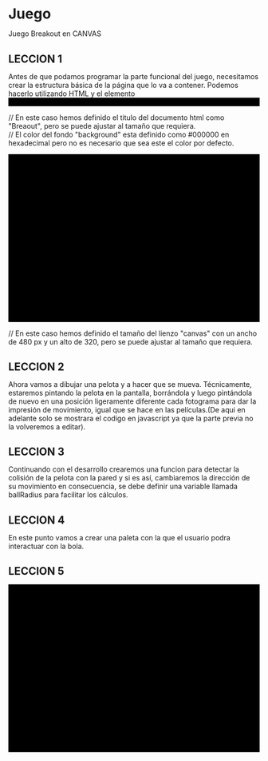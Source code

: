 # Juego
Juego Breakout en CANVAS

## LECCION 1
Antes de que podamos programar la parte funcional del juego, necesitamos crear la estructura básica de la página que lo va a contener. Podemos hacerlo utilizando HTML y el elemento  <canvas> .

<!DOCTYPE html>
<html>
<head>
    <meta charset="utf-8" />
    <title>Breakout</title>
    <style>* { padding: 0; margin: 0; } canvas { background: #000000; display: block; margin: 0 auto; }</style>
  
// En este caso hemos definido el titulo del documento html como "Breaout", pero se puede ajustar al tamaño que requiera.  
// El color del fondo "background" esta definido como #000000 en hexadecimal pero no es necesario que sea este el color por defecto.

</head>
<body>

<canvas id="myCanvas" width="480" height="320"></canvas>

// En este caso hemos definido el tamaño del lienzo "canvas" con un ancho de 480 px y un alto de 320, pero se puede ajustar al tamaño que requiera.

<script>
// El codigo en JavaScript va a ir aqui, ya que canvas es solo el lienzo quien dibuja es javascript por lo que es necesario llamar al elemento canvas desde el script y definir en este caso el contexto 2d.

var canvas = document.getElementById("myCanvas");
var ctx = canvas.getContext("2d");
    

</script>

</body>
</html>

## LECCION 2
Ahora vamos a dibujar una pelota y a hacer que se mueva. Técnicamente, estaremos pintando la pelota en la pantalla, borrándola y luego pintándola de nuevo en una posición ligeramente diferente cada fotograma para dar la impresión de movimiento, igual que se hace en las películas.(De aqui en adelante solo se mostrara el codigo en javascript ya que la parte previa no la volveremos a editar).

<script>
    var canvas = document.getElementById("myCanvas");
    var ctx = canvas.getContext("2d");
  
    // A continuacion se definen las variables de la pelota, las variables "x" "y" define donde estara el centro de la pelota y "dx"        "dy" definen la magnitud y direccion del movimiento.
  
    var x = canvas.width/2;
    var y = canvas.height-30;
    var dx = 2;
    var dy = -2;
    
    // Seguido a esto se crea la funcion "drawball" la cual dibujara un circulo ya que utilizaremos el contexto "arc", esta funcion tiene en sus dos primeras variables las coordenadas del centro de la circunferencia, el tercer argumento es el radio de la esfera, y los ultimos dos son los angulos donde inicia y termina (estos angulos se deben poner en radianes), ademas de esto se puede definir el contexto "fillStyle" para rellenar la figura con un color o "strokeStyle" para solo colorear su contorno.
    
    function drawBall() {
        ctx.beginPath();
        ctx.arc(x, y, 10, 0, Math.PI*2);
        ctx.fillStyle = "#0095DD";
        ctx.fill();
        ctx.closePath();
    }
    
    // Ahora vamos ha hacer que se dibuje cada 10 milisegundos pero que antes de esto nos limpie el lienzo con el objetivo de crear la      animacion, ya que de lo contrario solo trazara una linea con el grosor del radio del circulo.

    function draw() {
        ctx.clearRect(0, 0, canvas.width, canvas.height);
        drawBall();
        x += dx;
        y += dy;
    }
    
    setInterval(draw, 10);
</script>

## LECCION 3
Continuando con el desarrollo crearemos una funcion para detectar la colisión de la pelota con la pared y si es así, cambiaremos la dirección de su movimiento en consecuencia, se debe definir una variable llamada ballRadius para facilitar los cálculos.

<script>
    var canvas = document.getElementById("myCanvas");
    var ctx = canvas.getContext("2d");
    var ballRadius = 10;
    var x = canvas.width/2;
    var y = canvas.height-30;
    var dx = 2;
    var dy = -2;
    function drawBall() {
        ctx.beginPath();
        ctx.arc(x, y, ballRadius, 0, Math.PI*2);
        ctx.fillStyle = "#0095DD";
        ctx.fill();
        ctx.closePath();
    }
    function draw() {
        ctx.clearRect(0, 0, canvas.width, canvas.height);
        drawBall();
  
        // Esta es la parte del codigo que añade la deteccion de las colisiones en la funcion "Draw"
        if(x + dx > canvas.width-ballRadius || x + dx < ballRadius) {
            dx = -dx;
        }
        if(y + dy > canvas.height-ballRadius || y + dy < ballRadius) {
            dy = -dy;
        }
        
        x += dx;
        y += dy;
    }
    setInterval(draw, 10);
</script>

## LECCION 4
En este punto vamos a crear una paleta con la que el usuario podra interactuar con la bola.

<script>
    var canvas = document.getElementById("myCanvas");
    var ctx = canvas.getContext("2d");
    var ballRadius = 10;
    var x = canvas.width/2;
    var y = canvas.height-30;
    var dx = 2;
    var dy = -2;
    
    //A continuacion se definen las variables de la paleta, paddleHeight y paddleWidth son las dimenciones ancho alto de la paleta y         paddleX define el lugar donde se va a dibujar en el eje x.
    
    var paddleHeight = 10;
    var paddleWidth = 75;
    var paddleX = (canvas.width-paddleWidth)/2;
    
    //Las variables rightPressed y leftPressed guardan informacion cuando se ha pulsado un botón, añadiremos tambien dos eventos para       detectar cuando se ha pulsado un botón y que asi cambie los valores de las variables rightPressed y leftPressed segun sea el caso.
    
    var rightPressed = false;
    var leftPressed = false;
    document.addEventListener("keydown", keyDownHandler, false);
    document.addEventListener("keyup", keyUpHandler, false);
    
    
    function keyDownHandler(e) {
        if(e.keyCode == 39) {
            rightPressed = true;
        }
        else if(e.keyCode == 37) {
            leftPressed = true;
        }
    }
    function keyUpHandler(e) {
        if(e.keyCode == 39) {
            rightPressed = false;
        }
        else if(e.keyCode == 37) {
            leftPressed = false;
        }
    }
    function drawBall() {
        ctx.beginPath();
        ctx.arc(x, y, ballRadius, 0, Math.PI*2);
        ctx.fillStyle = "#0095DD";
        ctx.fill();
        ctx.closePath();
    }
    
    // Esta es la parte del codigo que define la funcion "drawPaddle" la cual dibuja la paleta, esta funcion esta conpuesta por cuatro      argumentos, las dos primeras variables son las coordenadas de la esquina superior izquierda del rectangulo, el tercero es el ancho y    el cuarto el alto.
    
    function drawPaddle() {
        ctx.beginPath();
        ctx.rect(paddleX, canvas.height-paddleHeight, paddleWidth, paddleHeight);
        ctx.fillStyle = "#0095DD";
        ctx.fill();
        ctx.closePath();
    }
    function draw() {
        ctx.clearRect(0, 0, canvas.width, canvas.height);
        drawBall();
        drawPaddle();
        if(x + dx > canvas.width-ballRadius || x + dx < ballRadius) {
            dx = -dx;
        }
        if(y + dy > canvas.height-ballRadius || y + dy < ballRadius) {
            dy = -dy;
        }
        
        // Aqui es donde modificamos la función draw para comprobar si está pulsada la flecha izquierda o la derecha cada vez que se            dibuje un fotograma.
        
        if(rightPressed && paddleX < canvas.width-paddleWidth) {
            paddleX += 7;
        }
        else if(leftPressed && paddleX > 0) {
            paddleX -= 7;
        }
        
        x += dx;
        y += dy;
    }
    setInterval(draw, 10);
</script>

## LECCION 5
<!DOCTYPE html>
<html>
<head>
    <meta charset="utf-8" />
    <title>Breakout</title>
    <style>* { padding: 0; margin: 0; } canvas { background: #000000; display: block; margin: 0 auto; }</style>
</head>
<body>

<canvas id="myCanvas" width="480" height="320"></canvas>

<script>
var canvas = document.getElementById("myCanvas");
var ctx = canvas.getContext("2d");
var ballRadius = 10;
var ballColor = "#FEDF00";
var x = canvas.width/2;
var y = canvas.height-30;
var dx = 2;
var dy = -2;
var paddleHeight = 10;
var paddleWidth = 75;
var paddleX = (canvas.width-paddleWidth)/2;
var rightPressed = false;
var leftPressed = false;
var brickRowCount = 5;
var brickColumnCount = 3;
var brickWidth = 75;
var brickHeight = 20;
var brickPadding = 10;
var brickOffsetTop = 30;
var brickOffsetLeft = 30;
var score = 0;
var lives = 3;
var bricks = [];
for(c=0; c<brickColumnCount; c++) {
    bricks[c] = [];
    for(r=0; r<brickRowCount; r++) {
        bricks[c][r] = { x: 0, y: 0, status: 1 };
    }
}
document.addEventListener("keydown", keyDownHandler, false);
document.addEventListener("keyup", keyUpHandler, false);
document.addEventListener("mousemove", mouseMoveHandler, false);
function keyDownHandler(e) {
    if(e.keyCode == 39) {
        rightPressed = true;
    }
    else if(e.keyCode == 37) {
        leftPressed = true;
    }
}
function keyUpHandler(e) {
    if(e.keyCode == 39) {
        rightPressed = false;
    }
    else if(e.keyCode == 37) {
        leftPressed = false;
    }
}
function mouseMoveHandler(e) {
    var relativeX = e.clientX - canvas.offsetLeft;
    if(relativeX > 0 && relativeX < canvas.width) {
        paddleX = relativeX - paddleWidth/2;
    }
}
function collisionDetection() {
    for(c=0; c<brickColumnCount; c++) {
        for(r=0; r<brickRowCount; r++) {
            var b = bricks[c][r];
            if(b.status == 1) {
                if(x > b.x && x < b.x+brickWidth && y > b.y && y < b.y+brickHeight) {
                    dy = -dy;
                    b.status = 0;
                    paddleWidth = paddleWidth * 1.1;
                    score++;
                    if(score == brickRowCount*brickColumnCount) {
                        alert("¡Haz ganado, Felicidades!");
                        document.location.reload();
                    }
                }
            }
        }
    }
}
function drawBall() {
    ctx.beginPath();
    ctx.arc(x, y, ballRadius, 0, Math.PI*2);
    ctx.fillStyle = ballColor;
    ctx.fill();
    ctx.closePath();
}
function drawPaddle() {
    ctx.beginPath();
    ctx.rect(paddleX, canvas.height-paddleHeight, paddleWidth, paddleHeight);
    ctx.fillStyle = "#FEDF00";
    ctx.fill();
    ctx.closePath();
}
function drawBricks() {
    for(c=0; c<brickColumnCount; c++) {
        for(r=0; r<brickRowCount; r++) {
            if(bricks[c][r].status == 1) {
                var brickX = (r*(brickWidth+brickPadding))+brickOffsetLeft;
                var brickY = (c*(brickHeight+brickPadding))+brickOffsetTop;
                bricks[c][r].x = brickX;
                bricks[c][r].y = brickY;
                ctx.beginPath();
                ctx.rect(brickX, brickY, brickWidth, brickHeight);
                ctx.fillStyle = "#FEDF00";
                ctx.fill();
                ctx.closePath();
            }
        }
    }
}
function drawScore() {
    ctx.font = "16px Arial";
    ctx.fillStyle = "#FEDF00";
    ctx.fillText("Puntaje: "+score, 8, 20);
}
function drawLives() {
    ctx.font = "16px Arial";
    ctx.fillStyle = "#FEDF00";
    ctx.fillText("Vidas: "+lives, canvas.width-65, 20);
}
function draw() {
    ctx.clearRect(0, 0, canvas.width, canvas.height);
    drawBricks();
    drawBall();
    drawPaddle();
    drawScore();
    drawLives();
    collisionDetection();
    
    if(x + dx > canvas.width-ballRadius || x + dx < ballRadius) {
        dx = -dx;
    }
    if(y + dy < ballRadius) {
        dy = -dy;
        paddleWidth = paddleWidth * 0.8;
    }
    else if(y + dy > canvas.height-ballRadius) {
        if(x > paddleX && x < paddleX + paddleWidth) {
            dy = -dy;
            paddleWidth = paddleWidth * 0.8;
        }
        else {
            lives--;
            if(!lives) {
                alert("¡Haz perdido, Intentalo de nuevo!");
                document.location.reload();
            }
            else {
                x = canvas.width/2;
                y = canvas.height-30;
                dx = 3;
                dy = -3;
                paddleX = (canvas.width-paddleWidth)/2;
                paddleWidth = 75;
            }
        }
    }
    
    if(rightPressed && paddleX < canvas.width-paddleWidth) {
        paddleX += 7;
    }
    else if(leftPressed && paddleX > 0) {
        paddleX -= 7;
    }
    
    x += dx;
    y += dy; 
    requestAnimationFrame(draw);
}
draw();
</script>

</body>
</html>
